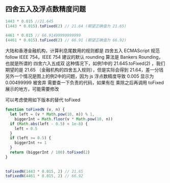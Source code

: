 ## 四舍五入及浮点数精度问题
```js
1443 * 0.015 //21.645
(1443 * 0.015).toFixed(2) // 21.64 (期望正确值为 21.65)
  
4461 * 0.015 // 66.91499999999999
(4461 * 0.015).toFixed(2) // 66.91 (期望正确值为 66.92)
```
大陆和香港金融机构，计算利息尾数用的规则都是 四舍五入
ECMAScript 规范 follow IEEE 754，IEEE 754 建议的默认 rounding 算法是 Bankers Rounding，也就是所谓的 四舍六入五成双
这种情况下，如例1中的 21.645.toFixed(2) ，我们期望的是 21.65 （金融机构的四舍五入规则），但是实际会得到 21.64，差一分钱
另外一个情况是图上的例2中的问题，因为 js 浮点数精度导致 0.005 显示为 0.00499999 被舍弃
需要查一下负责的代码，如果有在 乘除之后再调用 toFixed 展示的地方，可能需要修改

可以考虑使用如下版本的替代 toFixed
```js
function toFixedN (v, n) {
  let left = (v * Math.pow(10, n)) % 1,
    biggerInt = Math.floor(v * Math.pow(10, n))
  if (Math.abs(left - 0.5) < 1e-8) {
    left = 0.5
  }
  if (left >= 0.5) {
    biggerInt += 1
  }
  return (biggerInt / 100).toFixed(2)
}
  
  
toFixedN(1443 * 0.015, 2) // 21.65
toFixedN(4461 * 0.015, 2) // 66.92
```